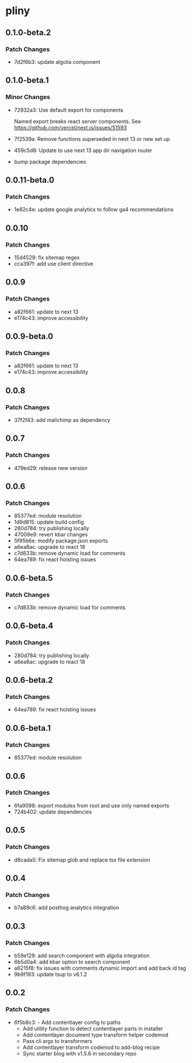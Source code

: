 # pliny

## 0.1.0-beta.2

### Patch Changes

- 7d2f6b3: update algolia component

## 0.1.0-beta.1

### Minor Changes

- 72932a3: Use default export for components

  Named export breaks react server components. See https://github.com/vercel/next.js/issues/51593

- 7f2539a: Remove functions superseded in next 13 or new set up
- 459c5d8: Update to use next 13 app dir navigation router
- bump package dependencies

## 0.0.11-beta.0

### Patch Changes

- 1e82c4e: update google analytics to follow ga4 recommendations

## 0.0.10

### Patch Changes

- 15d4529: fix sitemap regex
- cca397f: add use client directive

## 0.0.9

### Patch Changes

- a82f661: update to next 13
- e174c43: improve accessibility

## 0.0.9-beta.0

### Patch Changes

- a82f661: update to next 13
- e174c43: improve accessibility

## 0.0.8

### Patch Changes

- 37f2f43: add mailchimp as dependency

## 0.0.7

### Patch Changes

- 479ed29: release new version

## 0.0.6

### Patch Changes

- 85377ed: module resolution
- 1d9d815: update build config
- 280d784: try publishing locally
- 47009e9: revert kbar changes
- 5f95b6e: modify package.json exports
- a6ea8ac: upgrade to react 18
- c7d833b: remove dynamic load for comments
- 64ea789: fix react hoisting issues

## 0.0.6-beta.5

### Patch Changes

- c7d833b: remove dynamic load for comments

## 0.0.6-beta.4

### Patch Changes

- 280d784: try publishing locally
- a6ea8ac: upgrade to react 18

## 0.0.6-beta.2

### Patch Changes

- 64ea789: fix react hoisting issues

## 0.0.6-beta.1

### Patch Changes

- 85377ed: module resolution

## 0.0.6

### Patch Changes

- 6fa9098: export modules from root and use only named exports
- 724b402: update dependencies

## 0.0.5

### Patch Changes

- d8cada5: Fix sitemap glob and replace tsx file extension

## 0.0.4

### Patch Changes

- b7a89c6: add posthog analytics integration

## 0.0.3

### Patch Changes

- b59e129: add search component with algolia integration
- 6b5d0a4: add kbar option to search component
- a6215f8: fix issues with comments dynamic import and add back id tag
- 9b9f193: update tsup to v6.1.2

## 0.0.2

### Patch Changes

- 6f5b8c3: - Add contentlayer config to paths
  - Add utility function to detect contentlayer parts in installer
  - Add contentlayer document type transform helper codemod
  - Pass cli args to transformers
  - Add contentlayer transform codemod to add-blog recipe
  - Sync starter blog with v1.5.6 in secondary repo
